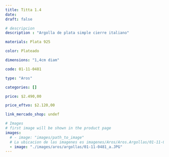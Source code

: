 ```yaml
---
title: Titta 1.4
date: 
draft: false

# descripcion
description : "Argolla de plata simple cierre italiano"

materials: Plata 925

color: Plateado

dimensions: "1,4cm diam"

code: 01-11-0481

type: "Aros"

categories: []

price: $2.490,00

price_eftvo: $2.120,00

link_mercado_shop: undef

# Images
# first image will be shown in the product page
images:
  # - image: "images/path_to_image"
  # La ubicacion de las imagenes es imagenes/Aros/Aros.Argollas/01-11-0481-titta-1.4
  - image: "./images/aros/argollas/01-11-0481_a.JPG"
---
```

